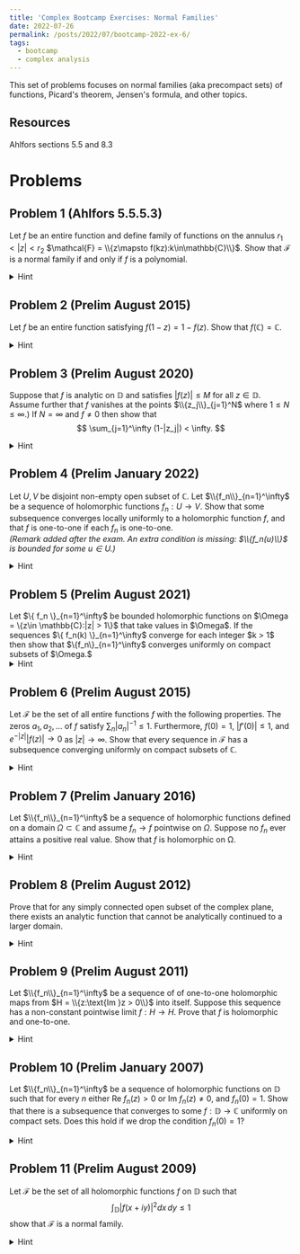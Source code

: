 ```yaml
---
title: 'Complex Bootcamp Exercises: Normal Families'
date: 2022-07-26
permalink: /posts/2022/07/bootcamp-2022-ex-6/
tags:
  - bootcamp
  - complex analysis
---
```


This set of problems focuses on normal families (aka precompact sets) of functions, Picard's theorem, Jensen's formula, and other topics.

Resources
------
Ahlfors sections 5.5 and 8.3

Problems
======

Problem 1 (Ahlfors 5.5.5.3)
------
Let $f$ be an entire function and define family of functions on the annulus $r_1 < |z| < r_2$ $\mathcal{F} = \\{z\mapsto f(kz):k\in\mathbb{C}\\}$. 
Show that $\mathcal{F}$ is a normal family if and only if $f$ is a polynomial. 
<details>
	<summary>Hint</summary>
	Recall an entire function $f$ is a polynomial if and only if $|f(z)| \to \infty$ as $z \to \infty$. 
</details>


Problem 2 (Prelim August 2015)
------
Let $f$ be an entire function satisfying $f(1-z) = 1-f(z)$. Show that $f(\mathbb{C}) = \mathbb{C}.$
<details>
	<summary>Hint</summary>
	Suppose not and apply Picard to find that $f(\mathbb{C}) = \mathbb{C} \setminus \{z_0\}$. 
</details>

Problem 3 (Prelim August 2020)
------
Suppose that $f$ is analytic on $\mathbb{D}$ and satisfies $|f(z)| \leq M$ for all $z\in \mathbb{D}$. Assume further that $f$ vanishes at the points $\\{z_j\\}_{j=1}^N$ where $1 \leq N \leq \infty.$)
If $N = \infty$ and $f \ne 0$ then show that $$ \sum_{j=1}^\infty (1-|z_j|) < \infty. $$
<details>
	<summary>Hint</summary>
	Jensen's formula. 
</details>

Problem 4 (Prelim January 2022)
------
Let $U,V$ be disjoint non-empty open subset of $\mathbb{C}$. Let $\\{f_n\\}_{n=1}^\infty$ be a sequence of holomorphic functions $f_n : U \to V.$
Show that some subsequence converges locally uniformly to a holomorphic function $f$, and that $f$ is one-to-one if each $f_n$ is one-to-one. <br><i>(Remark added after the exam. An extra condition is missing: $\\{f_n(u)\\}$ is bounded for some $u\in U.$)</i>
<details>
	<summary>Hint</summary>
	Since $U$ and $V$ are disjoint we can transform the sequence into a bounded sequence. 
</details>

Problem 5 (Prelim August 2021)
------
<div>Let $\{ f_n \}_{n=1}^\infty$ be bounded holomorphic functions on $\Omega = \{z\in \mathbb{C}:|z| > 1\}$ that take values in $\Omega$. 
If the sequences $\{ f_n(k) \}_{n=1}^\infty$ converge for each integer $k > 1$ then show that $\{f_n\}_{n=1}^\infty$ converges uniformly on compact subsets of $\Omega.$</div>
<details>
	<summary>Hint</summary>
	You may need to use the sub-subsequence argument to extend beyond just convergence of subsequences. 
</details>

Problem 6 (Prelim August 2015)
------
Let $\mathcal{F}$ be the set of all entire functions $f$ with the following properties. The zeros $a_1,a_2,\dots$ of $f$ satisfy $\sum_{n} |a_n|^{-1} \leq 1$. Furthermore, $f(0) = 1$, $|f'(0)| \leq 1$, and $e^{-|z|} |f(z)| \to 0$ as $|z| \to \infty$. Show that every sequence in $\mathcal{F}$ has a subsequence converging uniformly on compact subsets of $\mathbb{C}.$
<details>
	<summary>Hint</summary>
	A function of genus zero admits the canonical representation $$ C z^m \prod_{n=1}^N \left( 1 - \frac{z}{a_i} \right). $$
</details>


Problem 7 (Prelim January 2016)
------
Let $\\{f_n\\}_{n=1}^\infty$ be a sequence of holomorphic functions defined on a domain $\Omega \subset \mathbb{C}$ and assume $f_n\to f$ pointwise on $\Omega$. 
Suppose no $f_n$ ever attains a positive real value. Show that $f$ is holomorphic on $\mathbb{\Omega}.$
<details>
	<summary>Hint</summary>
	Can you conformally map the image set $\mathbb{C} \setminus \mathbb{R}^+$ to a bounded set? 
</details>

Problem 8 (Prelim August 2012)
------
Prove that for any simply connected open subset of the complex plane, there exists an analytic function that cannot be analytically continued to a larger domain.
<details>
	<summary>Hint</summary>
	By Riemann mapping theorem we can take our domain to be $\mathbb{D}$. An extension of a function $f$ will certainly not exist if $f$ is unbounded on all neighborhoods of points on the boundary.
</details>

Problem 9 (Prelim August 2011)
------
Let $\\{f_n\\}_{n=1}^\infty$ be a sequence of of one-to-one holomorphic maps from $H = \\{z:\text{Im }z > 0\\}$ into itself.
Suppose this sequence has a non-constant pointwise limit $f:H\to H$.
Prove that $f$ is holomorphic and one-to-one. 
<details>
	<summary>Hint</summary>
	Weierstrass' theorem tells us that $f$ will be holomorphic if we can upgrade our convergence from pointwise to uniform on compact sets. <br>
	To determine the injectivity of $f$ consider the limit of 
</details>

Problem 10 (Prelim January 2007)
------
Let $\\{f_n\\}_{n=1}^\infty$ be a sequence of holomorphic functions on $\mathbb{D}$ such that for every $n$ either $\text{Re }f_n(z) > 0$ or $\text{Im }f_n(z) \ne 0$, and $f_n(0) = 1$.
Show that there is a subsequence that converges to some $f:\mathbb{D} \to \mathbb{C}$ uniformly on compact sets.
Does this hold if we drop the condition $f_n(0) = 1?$
<details>
	<summary>Hint</summary>
	Note that the range of every $f_n$ is contained in a simply connected proper subset of $\mathbb{C}$. 
	Can you find any convenient conformally equivalent regions?
</details>

Problem 11 (Prelim August 2009)
------
Let $\mathcal{F}$ be the set of all holomorphic functions $f$ on $\mathbb{D}$ such that $$ \int_\mathbb{D} |f(x + iy)|^2dx\,dy \leq 1 $$ show that $\mathcal{F}$ is a normal family.
<details>
	<summary>Hint</summary>
	Selecting any disk of radius $r < 1$ apply the mean value property to get a bound on $|f(z)|$ over this domain. To finish, look for variations of Montel's theorem or find an appropriate diagonal argument. 
</details>
